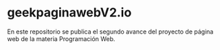 # geekpaginawebV2.io
En este repositorio se publica el segundo avance del proyecto de página web de la materia Programación Web.
